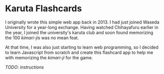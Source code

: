 # Karuta Flashcards
I originally wrote this simple web app back in 2013. I had just joined Waseda University for a year-long exchange. Having watched Chihayafuru earlier in the year, I joined the university's karuta club and soon found memorizing the 100 *kimari-ji*s was no mean feat. 

At that time, I was also just starting to learn web programming, so I decided to learn Javascript from scratch and create this flashcard app to help me with memorizing the *kimari-ji* for the game.

*TODO: instructions*